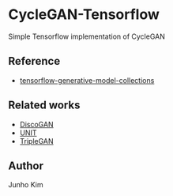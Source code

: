 # CycleGAN-Tensorflow
Simple Tensorflow implementation of CycleGAN

## Reference
* [tensorflow-generative-model-collections](https://github.com/hwalsuklee/tensorflow-generative-model-collections)

## Related works
* [DiscoGAN](https://github.com/taki0112/DiscoGAN-Tensorflow)
* [UNIT](https://github.com/taki0112/UNIT-Tensorflow)
* [TripleGAN](https://github.com/taki0112/TripleGAN-Tensorflow)

## Author
Junho Kim
